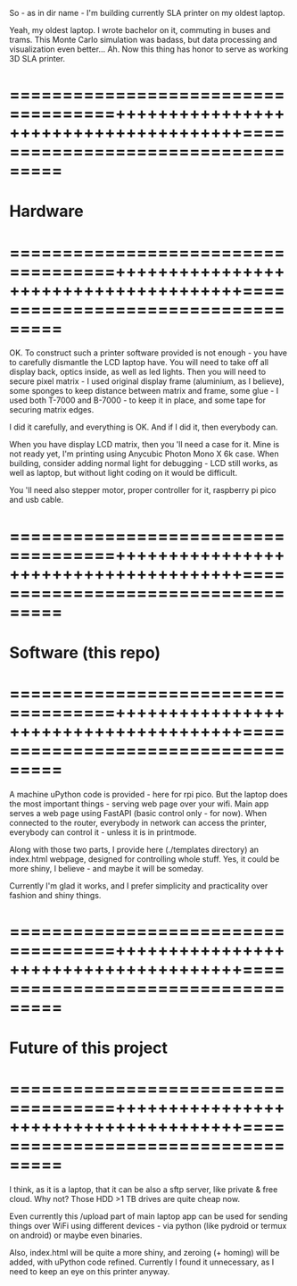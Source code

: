 So - as in dir name - I'm building currently SLA printer on my oldest laptop.

Yeah, my oldest laptop. I wrote bachelor on it, commuting in buses and trams. This Monte Carlo simulation was badass, but data processing and visualization even better... Ah. Now this thing has honor to serve as working 3D SLA printer.

  # ====================================++++++++++++++++++++++++++++++++++++++===================================

  # Hardware

  # ====================================++++++++++++++++++++++++++++++++++++++===================================
OK. To construct such a printer software provided is not enough - you have to carefully dismantle the LCD laptop have.
You will need to take off all display back, optics inside, as well as led lights. Then you will need to secure pixel matrix - I used original display frame (aluminium, as I believe), some sponges to keep distance between matrix and frame, some glue - I used both T-7000 and B-7000 - to keep it in place, and some tape for securing matrix edges.

I did it carefully, and everything is OK. And if I did it, then everybody can.

When you have display LCD matrix, then you 'll need a case for it. Mine is not ready yet, I'm printing using Anycubic Photon Mono X 6k case. When building, consider adding normal light for debugging - LCD still works, as well as laptop, but without light coding on it would be difficult.

You 'll need also stepper motor, proper controller for it, raspberry pi pico and usb cable.

  # ====================================++++++++++++++++++++++++++++++++++++++===================================

  # Software (this repo)

  # ====================================++++++++++++++++++++++++++++++++++++++===================================

A machine uPython code is provided - here for rpi pico. But the laptop does the most important things - serving web page over your wifi.
Main app serves a web page using FastAPI (basic control only - for now). When connected to the router, everybody in network can access the printer, everybody can control it - unless it is in printmode.

Along with those two parts, I provide here (./templates directory) an index.html webpage, designed for controlling whole stuff. Yes, it could be more shiny, I believe - and maybe it will be someday.

Currently I'm glad it works, and I prefer simplicity and practicality over fashion and shiny things.

  # ====================================++++++++++++++++++++++++++++++++++++++===================================

  # Future of this project

  # ====================================++++++++++++++++++++++++++++++++++++++===================================

I think, as it is a laptop, that it can be also a sftp server, like private & free cloud. Why not? Those HDD >1 TB drives are quite cheap now.

Even currently this /upload part of main laptop app can be used for sending things over WiFi using different devices - via python (like pydroid or termux on android) or maybe even binaries.

Also, index.html will be quite a more shiny, and zeroing (+ homing) will be added, with uPython code refined. Currently I found it unnecessary, as I need to keep an eye on this printer anyway.
